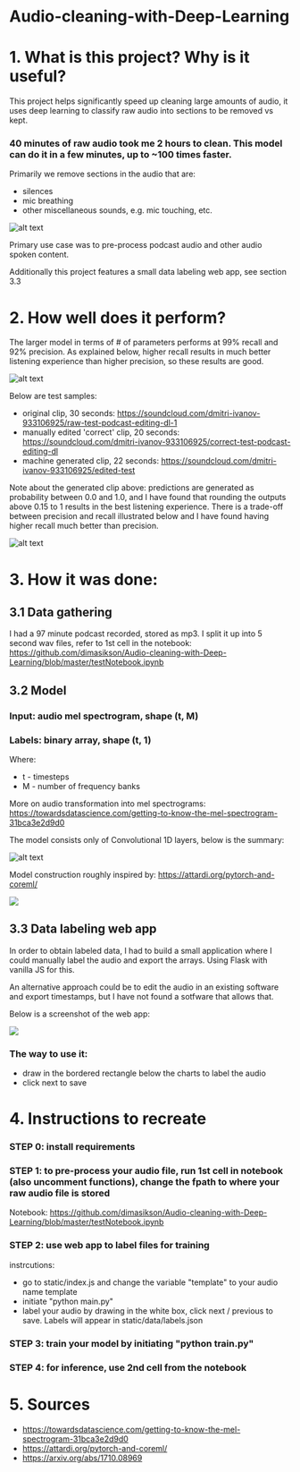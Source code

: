# Audio-cleaning-with-Deep-Learning

# 1. What is this project? Why is it useful?

This project helps significantly speed up cleaning large amounts of audio, it uses deep learning to classify raw audio into sections to be removed vs kept. 

### 40 minutes of raw audio took me 2 hours to clean. This model can do it in a few minutes, up to ~100 times faster.

Primarily we remove sections in the audio that are:
  - silences
  - mic breathing
  - other miscellaneous sounds, e.g. mic touching, etc.

![alt text](https://i.gyazo.com/8ccd8f611b4a73b2a405c90c6c039e65.png)

Primary use case was to pre-process podcast audio and other audio spoken content.

Additionally this project features a small data labeling web app, see section 3.3

# 2. How well does it perform?

The larger model in terms of # of parameters performs at 99% recall and 92% precision. As explained below, higher recall results in much better listening experience than higher precision, so these results are good. 

![alt text](https://i.gyazo.com/cc38e0b2e210bbd63355f5a38d2e1061.png)

Below are test samples:
  - original clip, 30 seconds: https://soundcloud.com/dmitri-ivanov-933106925/raw-test-podcast-editing-dl-1
  - manually edited 'correct' clip, 20 seconds: https://soundcloud.com/dmitri-ivanov-933106925/correct-test-podcast-editing-dl
  - machine generated clip, 22 seconds: https://soundcloud.com/dmitri-ivanov-933106925/edited-test

Note about the generated clip above: predictions are generated as probability between 0.0 and 1.0, and I have found that rounding the outputs above 0.15 to 1 results in the best listening experience. There is a trade-off between precision and recall illustrated below and I have found having higher recall much better than precision.

![alt text](https://i.gyazo.com/4ce067ba8bcd12046af6249e4957cec8.png)

# 3. How it was done:
## 3.1 Data gathering

I had a 97 minute podcast recorded, stored as mp3. I split it up into 5 second wav files, refer to 1st cell in the notebook: https://github.com/dimasikson/Audio-cleaning-with-Deep-Learning/blob/master/testNotebook.ipynb

## 3.2 Model

### Input: audio mel spectrogram, shape (t, M)
### Labels: binary array, shape (t, 1)

Where:
  - t - timesteps
  - M - number of frequency banks

More on audio transformation into mel spectrograms: https://towardsdatascience.com/getting-to-know-the-mel-spectrogram-31bca3e2d9d0

The model consists only of Convolutional 1D layers, below is the summary:

![alt text](https://i.gyazo.com/61faad7373e5f6e27ec3f94293414d47.png)

Model construction roughly inspired by: https://attardi.org/pytorch-and-coreml/

![](https://attardi.org/static/af9a10acd36978e8a185d820c89a55d5/b06ae/diagram.png)

## 3.3 Data labeling web app

In order to obtain labeled data, I had to build a small application where I could manually label the audio and export the arrays. Using Flask with vanilla JS for this.

An alternative approach could be to edit the audio in an existing software and export timestamps, but I have not found a sotfware that allows that.

Below is a screenshot of the web app:

![](https://i.gyazo.com/7369a9176874d99eb8ce7319b1806cdd.png)

### The way to use it:
  - draw in the bordered rectangle below the charts to label the audio
  - click next to save

# 4. Instructions to recreate

### STEP 0: install requirements

### STEP 1: to pre-process your audio file, run 1st cell in notebook (also uncomment functions), change the fpath to where your raw audio file is stored
Notebook: https://github.com/dimasikson/Audio-cleaning-with-Deep-Learning/blob/master/testNotebook.ipynb

### STEP 2: use web app to label files for training
instrcutions:
  - go to static/index.js and change the variable "template" to your audio name template
  - initiate "python main.py"
  - label your audio by drawing in the white box, click next / previous to save. Labels will appear in static/data/labels.json

### STEP 3: train your model by initiating "python train.py"

### STEP 4: for inference, use 2nd cell from the notebook

# 5. Sources
  - https://towardsdatascience.com/getting-to-know-the-mel-spectrogram-31bca3e2d9d0
  - https://attardi.org/pytorch-and-coreml/
  - https://arxiv.org/abs/1710.08969
